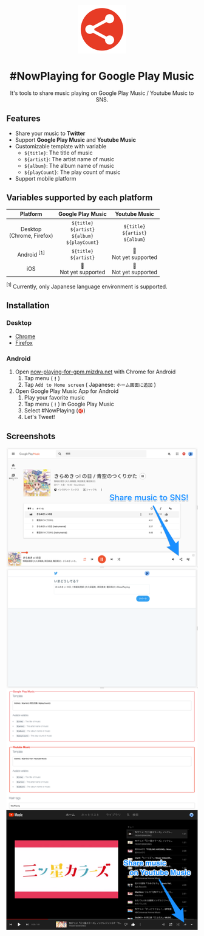 <style>
.icon {
    width: 1em;
    vertical-align: middle;
}
</style>

<div align="center">

<a href="https://now-playing-for-gpm.mizdra.net" title="#NowPlaying for Google Play Music" target="_blank" rel="noopener">
  <img alt="Logo"src=./src/common/img/logo-128.png?raw=true">
</a>


# #NowPlaying for Google Play Music

It's tools to share music playing on Google Play Music / Youtube Music to SNS.

</div>


## Features
- Share your music to **Twitter**
- Support **Google Play Music** and **Youtube Music**
- Customizable template with variable
  - <code>${title}</code>: The title of music
  - <code>${artist}</code>: The artist name of music
  - <code>${album}</code>: The album name of music
  - <code>${playCount}</code>: The play count of music
- Support mobile platform


## Variables supported by each platform

|            Platform            |                        Google Play Music                        |                Youtube Music                |
| :----------------------------: | :-------------------------------------------------------------: | :-----------------------------------------: |
| Desktop <br> (Chrome, Firefox) | `${title}` <br> `${artist}` <br> `${album}` <br> `${playCount}` | `${title}` <br> `${artist}` <br> `${album}` |
|     Android <sup>[1]</sup>     |                   `${title}` <br> `${artist}`                   |  :no_entry_sign:  <br>  Not yet supported   |
|              iOS               |            :no_entry_sign:  <br>  Not yet supported             |  :no_entry_sign:  <br>  Not yet supported   |

<sup>[1]</sup> Currently, only Japanese language environment is supported.


## Installation

### Desktop
- [Chrome](https://chrome.google.com/webstore/detail/nowplaying-for-google-pla/nhpanomgefidcljmcmkbanhoomaglmlk)
- [Firefox](https://addons.mozilla.org/ja/firefox/addon/nowplaying-for-google-pla)

### Android

1. Open [now-playing-for-gpm.mizdra.net](https://now-playing-for-gpm.mizdra.net) with Chrome for Android
   1. Tap menu (<img src="./src/common/img/more_vert.svg" alt="Menu Icon" class="icon" />)
   2. Tap <code>Add to Home screen</code> ( Japanese: <code>ホーム画面に追加</code> )
2. Open Google Play Music App for Android
   1. Play your favorite music
   2. Tap menu (<img src="./src/common/img/more_vert.svg" alt="Menu Icon" class="icon" />) in Google Play Music
   3. Select #NowPlaying (<img src="./src/common/img/logo.svg" alt="#NowPlaying Icon" class="icon" />)
   4. Let's Tweet!


## Screenshots

![Screenshot 1](./src/common/img/screenshot1.png?raw=true 'Screenshot 1')
![Screenshot 2](./src/common/img/screenshot2.png?raw=true 'Screenshot 2')
![Screenshot 3](./src/common/img/screenshot3.png?raw=true 'Screenshot 3')
![Screenshot 4](./src/common/img/screenshot4.png?raw=true 'Screenshot 4')
